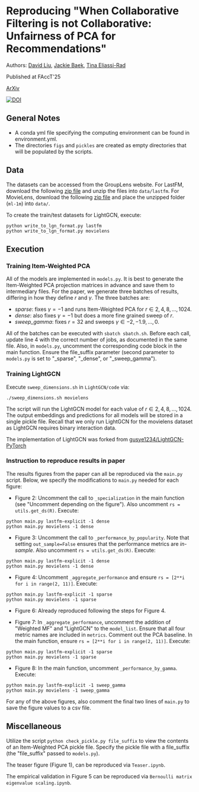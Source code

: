 # Reproducing "When Collaborative Filtering is not Collaborative: Unfairness of PCA for Recommendations"

Authors: [David Liu](https://dliu18.github.io/), [Jackie Baek](https://jwbaek.github.io/), [Tina Eliassi-Rad](https://eliassi.org/)

Published at FAccT'25

[ArXiv](https://arxiv.org/abs/2310.09687)

[![DOI](https://zenodo.org/badge/873268096.svg)](https://doi.org/10.5281/zenodo.15538133)

## General Notes

* A conda yml file specifying the computing environment can be found in environment.yml.
* The directories `figs` and `pickles` are created as empty directories that will be populated by the scripts.
    

## Data
The datasets can be accessed from the GroupLens website. For LastFM, download the following [zip file](https://files.grouplens.org/datasets/hetrec2011/hetrec2011-lastfm-2k.zip) and unzip the files into `data/lastfm`. For MovieLens, download the following [zip file](https://files.grouplens.org/datasets/movielens/ml-1m.zip) and place the unzipped folder (`ml-1m`) into `data/`.

To create the train/test datasets for LightGCN, execute:
```
python write_to_lgn_format.py lastfm
python write_to_lgn_format.py movielens
```

## Execution
   
### Training Item-Weighted PCA

All of the models are implemented in `models.py`. It is best to generate the Item-Weighted PCA projection matrices in advance and save them to intermediary files. For the paper, we generate three batches of results, differing in how they define $r$ and $\gamma$. The three batches are:
* _sparse_: fixes $\gamma=-1$ and runs Item-Weighted PCA for $r \in {2, 4, 8, ... , 1024}$.
* _dense_: also fixes $\gamma=-1$ but does a more fine grained sweep of $r$.
* _sweep\_gamma_: fixes $r=32$ and sweeps $\gamma \in {-2, -1.9, ... , 0}$.

All of the batches can be executed with `sbatch sbatch.sh`. Before each call, update line 4 with the correct number of jobs, as documented in the same file. Also, in `models.py`, uncomment the corresponding code block in the main function. Ensure the file_suffix parameter (second parameter to `models.py` is set to "\_sparse", "\_dense", or "\_sweep\_gamma").

### Training LightGCN

Execute `sweep_dimensions.sh` in `LightGCN/code` via: 
```
./sweep_dimensions.sh movielens
```
The script will run the LightGCN model for each value of $r \in {2, 4, 8, ... , 1024}$. The output embeddings and predictions for all models will be stored in a single pickle file. Recall that we only run LightGCN for the movielens dataset as LightGCN requires binary interaction data.

The implementation of LightGCN was forked from [gusye1234/LightGCN-PyTorch](https://github.com/gusye1234/LightGCN-PyTorch/tree/master/code)

### Instruction to reproduce results in paper

The results figures from the paper can all be reproduced via the `main.py` script. Below, we specify the modifications to `main.py` needed for each figure: 
* Figure 2: Uncomment the call to `_specialization` in the main function (see "Uncomment depending on the figure"). Also uncomment `rs = utils.get_ds(R)`. Execute:
```
python main.py lastfm-explicit -1 dense
python main.py movielens -1 dense
``` 

* Figure 3: Uncomment the call to `_performance_by_popularity`. Note that setting `out_sample=False` ensures that the performance metrics are _in-sample_. Also uncomment `rs = utils.get_ds(R)`. Execute:
```
python main.py lastfm-explicit -1 dense
python main.py movielens -1 dense
``` 

* Figure 4: Uncomment `_aggregate_performance` and ensure `rs = [2**i for i in range(2, 11)]`. Execute:
```
python main.py lastfm-explicit -1 sparse
python main.py movielens -1 sparse
``` 

* Figure 6: Already reproduced following the steps for Figure 4. 

* Figure 7: In `_aggregate_performance`, uncomment the addition of "Weighted MF" and "LightGCN" to the `model_list`. Ensure that all four metric names are included in `metrics`. Comment out the PCA baseline. In the main function, ensure `rs = [2**i for i in range(2, 11)]`. Execute: 
```
python main.py lastfm-explicit -1 sparse
python main.py movielens -1 sparse
``` 

* Figure 8: In the main function, uncomment `_performance_by_gamma`. Execute:
```
python main.py lastfm-explicit -1 sweep_gamma
python main.py movielens -1 sweep_gamma
``` 

For any of the above figures, also comment the final two lines of `main.py` to save the figure values to a csv file.

## Miscellaneous

Utilize the script `python check_pickle.py file_suffix` to view the contents of an Item-Weighted PCA pickle file. Specify the pickle file with a file_suffix (the "file_suffix" passed to `models.py`). 

The teaser figure (Figure 1), can be reproduced via `Teaser.ipynb`.

The empirical validation in Figure 5 can be reproduced via `Bernoulli matrix eigenvalue scaling.ipynb`.



